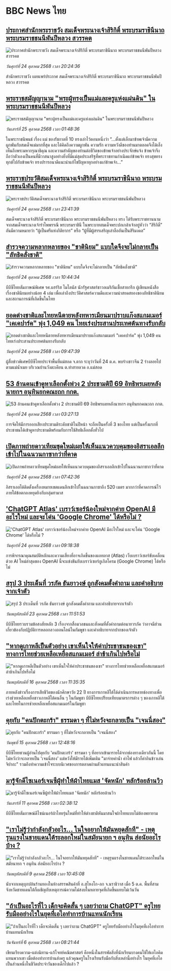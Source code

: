# BBC News ไทย## [ประกาศสำนักพระราชวัง สมเด็จพระนางเจ้าสิริกิติ์ พระบรมราชินีนาถ พระบรมราชชนนีพันปีหลวง สวรรคต](https://www.bbc.com/thai/articles/clyg38l4pr2o?at_medium=RSS&at_campaign=rss?at_campaign=githubrss)![ประกาศสำนักพระราชวัง สมเด็จพระนางเจ้าสิริกิติ์ พระบรมราชินีนาถ พระบรมราชชนนีพันปีหลวง สวรรคต](https://ichef.bbci.co.uk/ace/ws/240/cpsprodpb/68b2/live/fb0570c0-b116-11f0-aa13-0b0479f6f42a.jpg)_วันศุกร์ที่ 24 ตุลาคม 2568 เวลา 20:24:36_สำนักพระราชวัง เผยแพร่ประกาศ สมเด็จพระนางเจ้าสิริกิติ์ พระบรมราชินีนาถ พระบรมราชชนนีพันปีหลวง สวรรคต## [พระราชสมัญญานาม "พระผู้ทรงเป็นแม่และครูแห่งแผ่นดิน" ในพระบรมราชชนนีพันปีหลวง](https://www.bbc.com/thai/articles/cly9gx5x7e7o?at_medium=RSS&at_campaign=rss?at_campaign=githubrss)![พระราชสมัญญานาม "พระผู้ทรงเป็นแม่และครูแห่งแผ่นดิน" ในพระบรมราชชนนีพันปีหลวง](https://ichef.bbci.co.uk/ace/ws/240/cpsprodpb/358a/live/647e7330-b13f-11f0-aa13-0b0479f6f42a.jpg)_วันเสาร์ที่ 25 ตุลาคม 2568 เวลา 01:48:36_ในพระราชนิพนธ์ เรื่อง แม่ ของรัชกาลที่ 10 ทรงเล่าไว้ตอนหนึ่งว่า “...ตั้งแต่เล็กมาข้าพเจ้ามีความผูกพันกับสมเด็จแม่มากที่สุด และได้คิดถึงความผูกพัน ความรัก ความหวังดีของท่านมาตลอดจึงได้เล็งเห็นถึงพระมหากรุณาธิคุณ และความสำคัญของท่านต่อชีวิตของข้าพเจ้าอย่างประจักษ์แจ้ง ข้าพเจ้าจึงถือว่าตัวเองเป็นคนที่มีวาสนาสูงอย่างยิ่งที่มีแม่สุดประเสริฐที่พระราชทานกำเนิดแก่ข้าพเจ้า ทรงสุขทรงทุกข์ไปกับข้าพเจ้า ทรงปรารถนาดีแนะนำแก้ไขปัญหาทุกอย่างแก่ข้าพเจ้า...”## [พระราชประวัติสมเด็จพระนางเจ้าสิริกิติ์ พระบรมราชินีนาถ พระบรมราชชนนีพันปีหลวง](https://www.bbc.com/thai/articles/cq5042zw8zqo?at_medium=RSS&at_campaign=rss?at_campaign=githubrss)![พระราชประวัติสมเด็จพระนางเจ้าสิริกิติ์ พระบรมราชินีนาถ พระบรมราชชนนีพันปีหลวง](https://ichef.bbci.co.uk/ace/ws/240/cpsprodpb/b111/live/3069e8d0-b12c-11f0-ba75-093eca1ac29b.jpg)_วันศุกร์ที่ 24 ตุลาคม 2568 เวลา 23:41:39_สมเด็จพระนางเจ้าสิริกิติ์ พระบรมราชินีนาถ พระบรมราชชนนีพันปีหลวง ทรง ได้รับพระราชทานนามจากสมเด็จพระนางเจ้ารำไพพรรณี พระบรมราชินี ในพระบาทสมเด็จพระปกเกล้าเจ้าอยู่หัวว่า “สิริกิติ์” อันมีความหมายว่า “ผู้เป็นศรีแห่งกิติยากร” หรือ “ผู้ที่มีผู้สรรเสริญเล่าลืออันเป็นสิริมงคล”## [สำรวจความหลากหลายของ "ชาตินิยม" แบบใดจึงจะไม่กลายเป็น "ลัทธิคลั่งชาติ"](https://www.bbc.com/thai/articles/cgjdl0j50wwo?at_medium=RSS&at_campaign=rss?at_campaign=githubrss)![สำรวจความหลากหลายของ "ชาตินิยม" แบบใดจึงจะไม่กลายเป็น "ลัทธิคลั่งชาติ"](https://ichef.bbci.co.uk/ace/ws/240/cpsprodpb/26a2/live/7afb1d30-b0b2-11f0-ba75-093eca1ac29b.jpg)_วันศุกร์ที่ 24 ตุลาคม 2568 เวลา 10:44:34_บีบีซีไทยสัมภาษณ์พิเศษ รศ.แฮร์ริส ไมโลนัส นักรัฐศาสตร์ชาวอเมริกันเชื้อสายกรีก ผู้เขียนหนังสือเรื่องชาตินิยมอย่างน้อย 4 เล่ม เพื่อเล่าถึงประวัติศาสตร์ความดีและความน่าสยดสยองของลัทธิชาตินิยม และสถานการณ์ที่เกิดขึ้นในไทย## [ยอดต่างชาติและไทยหนีตายหลังทหารเมียนมาปราบแก๊งสแกมเมอร์ "เคเคปาร์ค" พุ่ง 1,049 คน ไทยเร่งประสานประเทศต้นทางรับกลับ](https://www.bbc.com/thai/articles/cvgd7z0x9zwo?at_medium=RSS&at_campaign=rss?at_campaign=githubrss)![ยอดต่างชาติและไทยหนีตายหลังทหารเมียนมาปราบแก๊งสแกมเมอร์ "เคเคปาร์ค" พุ่ง 1,049 คน ไทยเร่งประสานประเทศต้นทางรับกลับ](https://ichef.bbci.co.uk/ace/ws/240/cpsprodpb/aaea/live/bbc06840-b0ba-11f0-aa13-0b0479f6f42a.jpg)_วันศุกร์ที่ 24 ตุลาคม 2568 เวลา 09:47:39_ผู้สื่อข่าวพิเศษบีบีซีไทยประจำพื้นที่แม่สอด จ.ตาก ระบุว่าวันที่ 24 ต.ค. พบร่างชาวจีน 2 ร่างลอยไปตามแม่น้ำเมย บริเวณบ้านวังตะเคียน ต.ท่าสายลวด อ.แม่สอด## [53 ล้านคนเข้าคูหาเลือกตั้งพ่วง 2 ประชามติปี 69 อิทธิพรเผยหลังนายกฯ อนุทินยกคณะถก กกต.](https://www.bbc.com/thai/articles/cg7n20xd39vo?at_medium=RSS&at_campaign=rss?at_campaign=githubrss)![53 ล้านคนเข้าคูหาเลือกตั้งพ่วง 2 ประชามติปี 69 อิทธิพรเผยหลังนายกฯ อนุทินยกคณะถก กกต.](https://ichef.bbci.co.uk/ace/ws/240/cpsprodpb/1dab/live/09ee4890-b087-11f0-aa13-0b0479f6f42a.jpg)_วันศุกร์ที่ 24 ตุลาคม 2568 เวลา 03:27:13_การจัดให้มีการออกเสียงประชามติระดับชาติในปีหน้า จะถือเป็นครั้งที่ 3 ของไทย แต่เป็นครั้งแรกที่ประชาชนได้เข้าคูหาประชามติพร้อมกับการใช้สิทธิเลือกตั้งทั่วไป## [เปิดภาพถ่ายดาวเทียมชุดใหม่เผยให้เห็นแนวควบคุมของอิสราเอลลึกเข้าไปในฉนวนกาซากว่าที่คาด](https://www.bbc.com/thai/articles/c4gp2d210p5o?at_medium=RSS&at_campaign=rss?at_campaign=githubrss)![เปิดภาพถ่ายดาวเทียมชุดใหม่เผยให้เห็นแนวควบคุมของอิสราเอลลึกเข้าไปในฉนวนกาซากว่าที่คาด](https://ichef.bbci.co.uk/ace/ws/240/cpsprodpb/5053/live/e62540f0-b0ac-11f0-aa13-0b0479f6f42a.jpg)_วันศุกร์ที่ 24 ตุลาคม 2568 เวลา 07:42:36_อิสราเอลได้ติดตั้งเครื่องหมายเขตแดนลึกเข้าไปในฉนวนกาซาถึง 520 เมตร มากกว่าที่คาดการณ์ไว้ภายใต้ข้อตกลงหยุดยิงกับกลุ่มฮามาส## ['ChatGPT Atlas' เบราว์เซอร์น้องใหม่จากค่าย OpenAI มีอะไรใหม่ และจะโค่น 'Google Chrome' ได้หรือไม่ ?](https://www.bbc.com/thai/articles/cq6z7qnn09yo?at_medium=RSS&at_campaign=rss?at_campaign=githubrss)!['ChatGPT Atlas' เบราว์เซอร์น้องใหม่จากค่าย OpenAI มีอะไรใหม่ และจะโค่น 'Google Chrome' ได้หรือไม่ ?](https://ichef.bbci.co.uk/ace/ws/240/cpsprodpb/f780/live/b12a2460-b01b-11f0-8261-4d7901038185.jpg)_วันศุกร์ที่ 24 ตุลาคม 2568 เวลา 09:18:38_การพิจารณาคุณสมบัติหลักและความเสี่ยงที่อาจเกิดขึ้นของแอทลาส (Atlas) เว็บเบราว์เซอร์ขับเคลื่อนด้วย AI ใหม่ล่าสุดของ OpenAI นี้จะแข่งขันกับเบราว์เซอร์กูเกิลโครม (Google Chrome) ได้หรือไม่## [สรุป 3 ประเด็นที่ วรภัค ธันยาวงษ์ ถูกสังคมตั้งคำถาม และคำอธิบายจากเจ้าตัว](https://www.bbc.com/thai/articles/cly4dxg88gjo?at_medium=RSS&at_campaign=rss?at_campaign=githubrss)![สรุป 3 ประเด็นที่ วรภัค ธันยาวงษ์ ถูกสังคมตั้งคำถาม และคำอธิบายจากเจ้าตัว](https://ichef.bbci.co.uk/ace/ws/240/cpsprodpb/132e/live/1c2f3600-af3c-11f0-b2a1-6f537f66f9aa.jpg)_วันพฤหัสบดีที่ 23 ตุลาคม 2568 เวลา 11:51:53_บีบีซีไทยรวบรวมข้อสงสัยหลัก 3 เรื่องจากสื่อมวลชนและสังคมที่ตั้งคำถามต่อนายวรภัค ว่าอาจมีส่วนเกี่ยวข้องกับปฏิบัติการหลอกลวงออนไลน์ในกัมพูชา และคำอธิบายจากปากของเจ้าตัว## ["หากดูเกาหลีเป็นตัวอย่าง เขาเห็นใจให้ค่าประชาชนของเขา" ทางการไทยช่วยเหลือเหยื่อสแกมเมอร์ ล่าช้าเกินไปหรือไม่](https://www.bbc.com/thai/articles/c620lgl676ko?at_medium=RSS&at_campaign=rss?at_campaign=githubrss)!["หากดูเกาหลีเป็นตัวอย่าง เขาเห็นใจให้ค่าประชาชนของเขา" ทางการไทยช่วยเหลือเหยื่อสแกมเมอร์ ล่าช้าเกินไปหรือไม่](https://ichef.bbci.co.uk/ace/ws/240/cpsprodpb/0d67/live/6c10aa60-aa81-11f0-b2a1-6f537f66f9aa.jpg)_วันพฤหัสบดีที่ 16 ตุลาคม 2568 เวลา 11:35:35_ภายหลังข่าวเรื่องการเสียชีวิตของนักศึกษาวัย 22 ปี ทางการเกาหลีใต้ได้ดำเนินการหลายช่องทางเพื่อเร่งช่วยเหลือเหยื่อชาวเกาหลีใต้คนอื่น ๆ ในกัมพูชา  บีบีซีไทยเปรียบเทียบมาตรการต่าง ๆ ของเกาหลีใต้และไทยในการช่วยเหลือเหยื่อสแกมเมอร์ในกัมพูชา## [คุยกับ "คนปักตะกร้า" ธรรมดา ๆ ที่ไม่หวังจะกลายเป็น "เจนนี่สอง"](https://www.bbc.com/thai/articles/c2drpzn3k7yo?at_medium=RSS&at_campaign=rss?at_campaign=githubrss)![คุยกับ "คนปักตะกร้า" ธรรมดา ๆ ที่ไม่หวังจะกลายเป็น "เจนนี่สอง"](https://ichef.bbci.co.uk/ace/ws/240/cpsprodpb/50e6/live/e0143630-a9ae-11f0-97ec-91b89bd10dfa.jpg)_วันพุธที่ 15 ตุลาคม 2568 เวลา 12:48:16_บีบีซีไทยชวนผู้อ่านไปคุยกับ 'คนปักตะกร้า' ธรรมดา ๆ ที่อยากเข้ามารายได้จากช่องทางเดียวกันนี้ โดยไม่หวังว่าจะกลายเป็น 'เจนนี่สอง' แต่หวังให้มีรายได้เพิ่มเติม "มาจ่ายค่าน้ำ ค่าไฟ แล้วก็ค่ากินข้าวเล่นจิปาถะ" รวมถึงทำความเข้าใจระบบนิเวศของการตลาดผ่านตัวแทนแนะนำสินค้า## [มารู้จักดีไซเนอร์เจนซีผู้ทำให้ผ้าไทยแมส 'จัดหนัก' หลักร้อยล้านวิว](https://www.bbc.com/thai/articles/cj4y72rr9gjo?at_medium=RSS&at_campaign=rss?at_campaign=githubrss)![มารู้จักดีไซเนอร์เจนซีผู้ทำให้ผ้าไทยแมส 'จัดหนัก' หลักร้อยล้านวิว](https://ichef.bbci.co.uk/ace/ws/240/cpsprodpb/c3a0/live/d4ae1ad0-a40f-11f0-b741-177e3e2c2fc7.jpg)_วันเสาร์ที่ 11 ตุลาคม 2568 เวลา 02:38:12_บีบีซีไทยสัมภาษณ์ดีไซน์เนอร์ผ้าไทยรุ่นใหม่ที่ทำให้ต่างชาติหันมาสนใจผ้าไทยแบบไม่ต้องพยายาม## ["เราไม่รู้ว่ากำลังกลัวอะไร... ในใจอยากให้มันหยุดสักที" - เหตุรุนแรงในชายแดนใต้ระลอกใหม่ในสมัยนายก ฯ อนุทิน ส่อนัยอะไรบ้าง ?](https://www.bbc.com/thai/articles/cgj19jx8z79o?at_medium=RSS&at_campaign=rss?at_campaign=githubrss)!["เราไม่รู้ว่ากำลังกลัวอะไร... ในใจอยากให้มันหยุดสักที" - เหตุรุนแรงในชายแดนใต้ระลอกใหม่ในสมัยนายก ฯ อนุทิน ส่อนัยอะไรบ้าง ?](https://ichef.bbci.co.uk/ace/ws/240/cpsprodpb/b174/live/dabb4060-a4eb-11f0-b741-177e3e2c2fc7.jpg)_วันพฤหัสบดีที่ 9 ตุลาคม 2568 เวลา 10:45:08_นับจากเหตุบุกปล้นร้านทองในห้างสรรพสินค้าที่ อ.สุไหงโก-ลก จ.นราธิวาส เมื่อ 5 ต.ค. พื้นที่สามจังหวัดชายแดนใต้ก็เผชิญกับเหตุการณ์ความไม่สงบในหลายจุดที่เกิดขึ้นแทบไม่เว้นวัน## ["ถ้าเป็นอะไรที่ไว เด็กจะคิดสั้น ๆ เลยว่าถาม ChatGPT" ครูไทยรับมืออย่างไรในยุคที่เอไอทำการบ้านแทนนักเรียน](https://www.bbc.com/thai/articles/c1wg204991xo?at_medium=RSS&at_campaign=rss?at_campaign=githubrss)!["ถ้าเป็นอะไรที่ไว เด็กจะคิดสั้น ๆ เลยว่าถาม ChatGPT" ครูไทยรับมืออย่างไรในยุคที่เอไอทำการบ้านแทนนักเรียน](https://ichef.bbci.co.uk/ace/ws/240/cpsprodpb/3e15/live/f91b9160-a28c-11f0-b741-177e3e2c2fc7.jpg)_วันจันทร์ที่ 6 ตุลาคม 2568 เวลา 08:21:44_เขียนเรียงความ-แต่งนิทาน-แก้โจทย์คณิตศาสตร์ คือหนึ่งในสารพัดสิ่งที่นักเรียนบางคนใช้ให้เอไอคิดแทนพวกเขา เมื่อต้องทำการบ้านส่งครู แล้วคุณครูในโรงเรียนรับมือกับสิ่งเหล่านี้อย่างไร ในยุคที่เอไอเป็นส่วนหนึ่งในชีวิตประจำวันของเด็กไปแล้ว ?